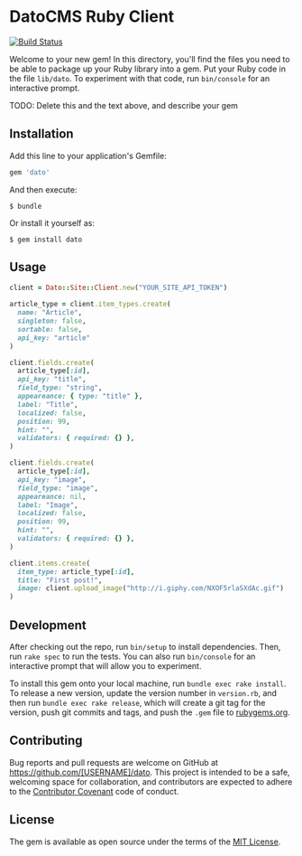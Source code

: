 # DatoCMS Ruby Client

[![Build Status](https://travis-ci.org/datocms/ruby-datocms-client.svg?branch=master)](https://travis-ci.org/datocms/ruby-datocms-client)

Welcome to your new gem! In this directory, you'll find the files you need to be able to package up your Ruby library into a gem. Put your Ruby code in the file `lib/dato`. To experiment with that code, run `bin/console` for an interactive prompt.

TODO: Delete this and the text above, and describe your gem

## Installation

Add this line to your application's Gemfile:

```ruby
gem 'dato'
```

And then execute:

    $ bundle

Or install it yourself as:

    $ gem install dato

## Usage

```ruby
client = Dato::Site::Client.new("YOUR_SITE_API_TOKEN")

article_type = client.item_types.create(
  name: "Article",
  singleton: false,
  sortable: false,
  api_key: "article"
)

client.fields.create(
  article_type[:id],
  api_key: "title",
  field_type: "string",
  appeareance: { type: "title" },
  label: "Title",
  localized: false,
  position: 99,
  hint: "",
  validators: { required: {} },
)

client.fields.create(
  article_type[:id],
  api_key: "image",
  field_type: "image",
  appeareance: nil,
  label: "Image",
  localized: false,
  position: 99,
  hint: "",
  validators: { required: {} },
)

client.items.create(
  item_type: article_type[:id],
  title: "First post!",
  image: client.upload_image("http://i.giphy.com/NXOF5rlaSXdAc.gif")
)
```

## Development

After checking out the repo, run `bin/setup` to install dependencies. Then, run `rake spec` to run the tests. You can also run `bin/console` for an interactive prompt that will allow you to experiment.

To install this gem onto your local machine, run `bundle exec rake install`. To release a new version, update the version number in `version.rb`, and then run `bundle exec rake release`, which will create a git tag for the version, push git commits and tags, and push the `.gem` file to [rubygems.org](https://rubygems.org).

## Contributing

Bug reports and pull requests are welcome on GitHub at https://github.com/[USERNAME]/dato. This project is intended to be a safe, welcoming space for collaboration, and contributors are expected to adhere to the [Contributor Covenant](http://contributor-covenant.org) code of conduct.


## License

The gem is available as open source under the terms of the [MIT License](http://opensource.org/licenses/MIT).

